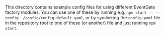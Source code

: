 This directory contains example config files for using different EventGate factory modules.
You can use one of these by running e.g. `npm start -- --config ./config/config.default.yaml`,
or by symlinking the `config.yaml` file in the repository root to one of these (or another) file
and just running `npm start`.
